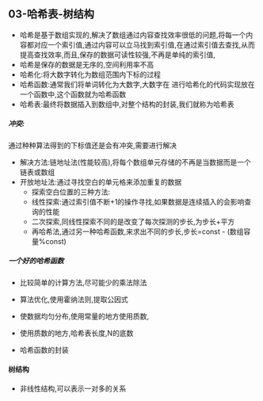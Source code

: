 ## 03-哈希表-树结构

- 哈希是基于数组实现的,解决了数组通过内容查找效率很低的问题,将每一个内容都对应一个索引值,通过内容可以立马找到索引值,在通过索引值去查找,从而提高查找效率,而且,保存的数据可读性较强,不再是单纯的索引值,
- 哈希是保存的数据是无序的,空间利用率不高
- 哈希化:将大数字转化为数组范围内下标的过程
- 哈希函数:通常我们将单词转化为大数字,大数字在 进行哈希化的代码实现放在一个函数中,这个函数就为哈希函数
- 哈希表:最终将数据插入到数组中,对整个结构的封装,我们就称为哈希表

##### 冲突:

通过种种算法得到的下标值还是会有冲突,需要进行解决

- 解决方法:链地址法(性能较高),将每个数组单元存储的不再是当数据而是一个链表或数组
- 开放地址法:通过寻找空白的单元格来添加重复的数据
  - 探索空白位置的三种方法:
  - 线性探索:通过索引值不断+1的操作寻找,如果数据是连续插入的会影响查询的性能
  - 二次探索,同线性探索不同的是改变了每次探测的步长,为步长+平方
  - 再哈希法,通过另一种哈希函数,来求出不同的步长,步长=const - (数组容量%const)

##### 一个好的哈希函数

- 比较简单的计算方法,尽可能少的乘法除法
- 算法优化,使用霍纳法则,提取公因式
- 使数据均匀分布,使用常量的地方使用质数,
- 使用质数的地方,哈希表长度,N的底数

- 哈希函数的封装

#### 树结构

- 非线性结构,可以表示一对多的关系


